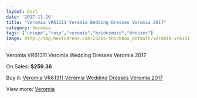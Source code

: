 ```yaml
---
layout: post
date: '2017-11-26'
title: "Veromia VR61311 Veromia Wedding Dresses Veromia 2017"
category: Veromia
tags: ["unique","rosy","veromia","bridesmaid","dresses"]
image: http://img.hectodress.com/23265-thickbox_default/veromia-vr61311-veromia-wedding-dresses-veromia-2013.jpg
---
```

Veromia VR61311 Veromia Wedding Dresses Veromia 2017

On Sales: **$259.36**
<a href="https://www.hectodress.com/veromia/10772-veromia-vr61311-veromia-wedding-dresses-veromia-2013.html"><amp-img layout="responsive" width="600" height="600" src="//img.hectodress.com/23265-thickbox_default/veromia-vr61311-veromia-wedding-dresses-veromia-2013.jpg" alt="Veromia VR61311 Veromia Wedding Dresses Veromia 2017 0" /></a>
<a href="https://www.hectodress.com/veromia/10772-veromia-vr61311-veromia-wedding-dresses-veromia-2013.html"><amp-img layout="responsive" width="600" height="600" src="//img.hectodress.com/23266-thickbox_default/veromia-vr61311-veromia-wedding-dresses-veromia-2013.jpg" alt="Veromia VR61311 Veromia Wedding Dresses Veromia 2017 1" /></a>

Buy it: [Veromia VR61311 Veromia Wedding Dresses Veromia 2017](https://www.hectodress.com/veromia/10772-veromia-vr61311-veromia-wedding-dresses-veromia-2013.html "Veromia VR61311 Veromia Wedding Dresses Veromia 2017")

View more: [Veromia](https://www.hectodress.com/171-veromia "Veromia")